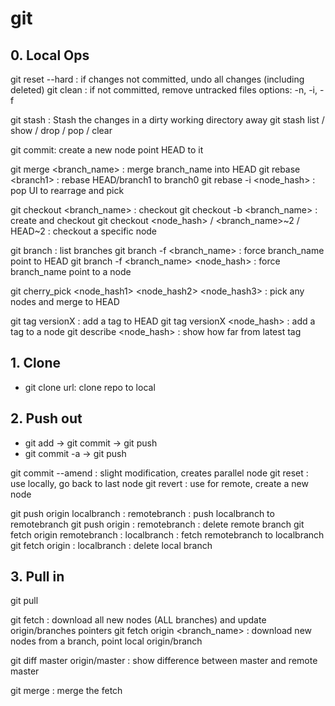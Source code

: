 # git

## 0. Local Ops
git reset --hard : if changes not committed, undo all changes (including deleted) 
git clean : if not committed, remove untracked files 
  options: -n,  -i,  -f

git stash : Stash the changes in a dirty working directory away
git stash list / show / drop / pop / clear

git commit: create a new node point HEAD to it 

git merge <branch_name> : merge branch_name into HEAD 
git rebase <branch0> \<branch1> : rebase HEAD/branch1 to branch0 
git rebase -i <node_hash> : pop UI to rearrage and pick

git checkout <branch_name> : checkout 
git checkout -b <branch_name> : create and checkout 
git checkout <node_hash> / <branch_name>~2 / HEAD~2 : checkout a specific node

git branch : list branches 
git branch -f <branch_name> : force branch_name point to HEAD 
git branch -f <branch_name> <node_hash> : force branch_name point to a node

git cherry_pick <node_hash1> <node_hash2> <node_hash3>  : pick any nodes and merge to HEAD

git tag versionX : add a tag to HEAD 
git tag versionX <node_hash> : add a tag to a node 
git describe <node_hash> : show how far from latest tag


## 1. Clone
- git clone url: clone repo to local

## 2. Push out
- git add -> git commit -> git push
- git commit -a -> git push

git commit --amend : slight modification, creates parallel node 
git reset : use locally, go back to last node 
git revert : use for remote, create a new node

git push origin localbranch : remotebranch    : push localbranch to remotebranch 
git push origin : remotebranch    : delete remote branch 
git fetch origin remotebranch : localbranch    : fetch remotebranch to localbranch 
git fetch origin : localbranch    : delete local branch 


## 3. Pull in
git pull

git fetch : download all new nodes (ALL branches) and update origin/branches pointers 
git fetch origin \<branch_name> : download new nodes from a branch, point local origin/branch

git diff master origin/master : show difference between master and remote master 

git merge : merge the fetch

